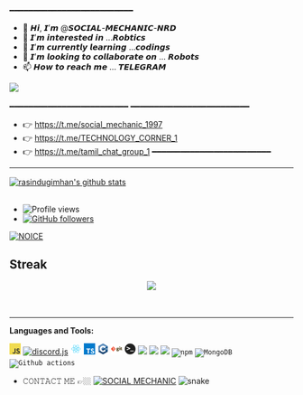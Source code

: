  ━━━━━━━━━━━━━━━━━━━━━━━━━━
- 👋 𝙃𝙞, 𝙄’𝙢 @𝙎𝙊𝘾𝙄𝘼𝙇-𝙈𝙀𝘾𝙃𝘼𝙉𝙄𝘾-𝙉𝙍𝘿
- 👀 𝙄’𝙢 𝙞𝙣𝙩𝙚𝙧𝙚𝙨𝙩𝙚𝙙 𝙞𝙣 ...𝙍𝙤𝙗𝙩𝙞𝙘𝙨
- 🌱 𝙄’𝙢 𝙘𝙪𝙧𝙧𝙚𝙣𝙩𝙡𝙮 𝙡𝙚𝙖𝙧𝙣𝙞𝙣𝙜 ...𝙘𝙤𝙙𝙞𝙣𝙜𝙨
- 💞️ 𝙄’𝙢 𝙡𝙤𝙤𝙠𝙞𝙣𝙜 𝙩𝙤 𝙘𝙤𝙡𝙡𝙖𝙗𝙤𝙧𝙖𝙩𝙚 𝙤𝙣 ... 𝙍𝙤𝙗𝙤𝙩𝙨
- 📫 𝙃𝙤𝙬 𝙩𝙤 𝙧𝙚𝙖𝙘𝙝 𝙢𝙚 ... 𝙏𝙀𝙇𝙀𝙂𝙍𝘼𝙈 

<IMG src="https://novatorem.vercel.app/api/spotify">
 
━━━━━━━━━━━━━━━━━━━━━━━━━
━━━━━━━━━━━━━━━━━━━━━━━━━
- 👉 https://t.me/social_mechanic_1997
- 👉 https://t.me/TECHNOLOGY_CORNER_1
- 👉 https://t.me/tamil_chat_group_1
━━━━━━━━━━━━━━━━━━━━━━━━━





<!---
SOCIAL-MECHANIC-NRD/SOCIAL-MECHANIC-NRD is a ✨ special ✨ repository because its `README.md` (this file) appears on your GitHub profile.
You can click the Preview link to take a look at your changes.
--->


**** 
 <a href="https://github.com/rasindugimhan/handle-path-oz">
    <img align="center" alt="rasindugimhan's github stats" src="https://github-readme-stats.vercel.app/api?username=rasindugimhan&show_icons=true&theme=midnight-purple" />
  </a>

<br>
<br>

- ![Profile views](https://gpvc.arturio.dev/rasindugimhan)
- [![GitHub followers](https://img.shields.io/github/followers/rasindugimhan.svg?style=social&label=Follow&maxAge=2592000)](https://github.com/rasindugimhan?tab=followers)

[![NOICE](https://github-readme-stats.vercel.app/api/top-langs/?username=levina-lab&layout=compact&theme=midnight-purple&hide=Css)](https://github.com/SOCIAL-MECHANIC-NRD)
  
 

## Streak
<p align="center"><img src="https://github-readme-streak-stats.herokuapp.com/?user=MoeZilla&theme=dark"/></p>

<br>

---

**Languages and Tools:**  


<code><img height="20" src="https://raw.githubusercontent.com/github/explore/80688e429a7d4ef2fca1e82350fe8e3517d3494d/topics/javascript/javascript.png"></code>
<a href="https://discord.js.org"><img src="https://cdn.discordapp.com/attachments/740865034887888996/740865173065170994/logo-square.png" width="20" alt="discord.js" /></a>
<code><img height="20" src="https://raw.githubusercontent.com/github/explore/80688e429a7d4ef2fca1e82350fe8e3517d3494d/topics/react/react.png"></code>
<code><img height="20" src="https://raw.githubusercontent.com/github/explore/80688e429a7d4ef2fca1e82350fe8e3517d3494d/topics/typescript/typescript.png"></code>
<code><img height="20" src="https://raw.githubusercontent.com/github/explore/80688e429a7d4ef2fca1e82350fe8e3517d3494d/topics/cpp/cpp.png"></code>
<code><img height="20" src="https://raw.githubusercontent.com/github/explore/80688e429a7d4ef2fca1e82350fe8e3517d3494d/topics/git/git.png"></code>
<code><img height="20" src="https://raw.githubusercontent.com/github/explore/80688e429a7d4ef2fca1e82350fe8e3517d3494d/topics/terminal/terminal.png"></code>
<code><img height="20" src="https://img.shields.io/badge/-Nodejs-43853d?style=flat-square&logo=Node.js&logoColor=white"/></code>
<code><img height="20" src="https://img.shields.io/badge/-HTML5-E34F26?style=flat-square&logo=html5&logoColor=white" /></code>
<code><img height="20" src="https://img.shields.io/badge/-Heroku-430098?style=flat-square&logo=heroku&logoColor=white" /></code>
<code><img alt="npm" src="https://img.shields.io/badge/-NPM-CB3837?style=flat-square&logo=npm&logoColor=white" /></code>
<code><img alt="MongoDB" src="https://img.shields.io/badge/-MongoDB-13aa52?style=flat-square&logo=mongodb&logoColor=white" /></code>
<code><img alt="Github actions" src="https://img.shields.io/badge/-Github_Actions-2088FF?style=flat-square&logo=github-actions&logoColor=white" /></code>


 - 𝙲𝙾𝙽𝚃𝙰𝙲𝚃 𝙼𝙴 
     👉🏼 [![SOCIAL MECHANIC](https://awesome.re/mentioned-badge.svg)](https://t.me/social_mechanic_1997)
<img src="https://github.com/AnshumanFauzdar/AnshumanFauzdar/raw/output/github-contribution-grid-snake.svg" alt="snake"></center>
